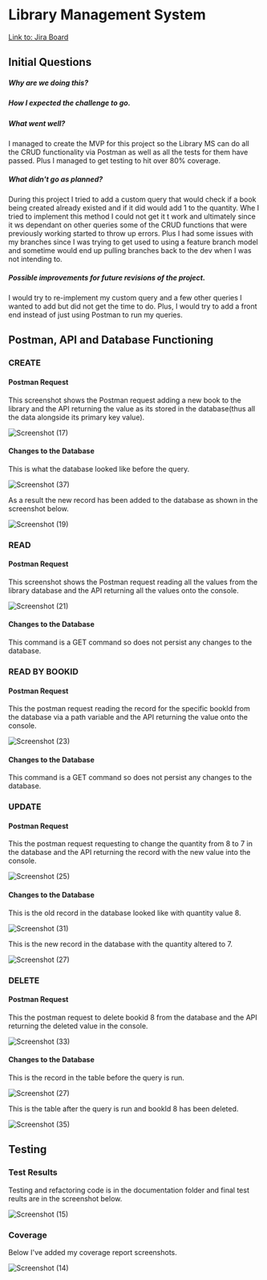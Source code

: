 # Library Management System
[Link to: Jira Board](https://saamiyaosman.atlassian.net/jira/software/c/projects/DFE/boards/2)
## Initial Questions
##### Why are we doing this?

##### How I expected the challenge to go. 

##### What went well?
I managed to create the MVP for this project so the Library MS can do all the CRUD functionality via Postman as well as all the tests for them have passed. Plus I managed to get testing to hit over 80% coverage.
##### What didn't go as planned? 
During this project I tried to add a custom query that would check if a book being created already existed and if it did would add 1 to the quantity. Whe I tried to implement this method I could not get it t work and ultimately since it ws dependant on other queries some of the CRUD functions that were previously working started to throw up errors. Plus I had some issues with my branches since I was trying to get used to using a feature branch model and sometime would end up pulling branches back to the dev when I was not intending to.
##### Possible improvements for future revisions of the project. 
I would try to re-implement my custom query and a few other queries I wanted to add but did not get the time to do. Plus, I would try to add a front end instead of just using Postman to run my queries.

## Postman, API and Database Functioning
### CREATE
#### Postman Request
This screenshot shows the Postman request adding a new book to the library and the API returning the value as its stored in the database(thus all the data alongside its primary key value).

![Screenshot (17)](https://user-images.githubusercontent.com/98022076/158997473-f25468dd-179d-4d11-9ca3-135da02046e8.png)

#### Changes to the Database
This is what the database looked like before the query.

![Screenshot (37)](https://user-images.githubusercontent.com/98022076/159002439-59f24033-8aa3-40e0-bc39-2c677a084b52.png)

As a result the new record has been added to the database as shown in the screenshot below.

![Screenshot (19)](https://user-images.githubusercontent.com/98022076/158998144-773a7267-7580-4f41-a9cb-6496a932445e.png)


### READ
#### Postman Request
This screenshot shows the Postman request reading all the values from the library database and the API returning all the values onto the console.

![Screenshot (21)](https://user-images.githubusercontent.com/98022076/158998680-c95d270e-23ed-4ef0-a447-da559770f974.png)

#### Changes to the Database
This command is a GET command so does not persist any changes to the database.


### READ BY BOOKID
#### Postman Request
This the postman request reading the record for the specific bookId from the database via a path variable and the API returning the value onto the console.

![Screenshot (23)](https://user-images.githubusercontent.com/98022076/158999403-795a9400-08be-4516-9263-b11bbc337901.png)

#### Changes to the Database
This command is a GET command so does not persist any changes to the database.


### UPDATE
#### Postman Request
This the postman request requesting to change the quantity from 8 to 7 in the database and the API returning the record with the new value into the console.

![Screenshot (25)](https://user-images.githubusercontent.com/98022076/158999957-3f1c6454-87cb-4f50-8330-c131266f4c7b.png)


#### Changes to the Database
This is the old record in the database looked like with quantity value 8.

![Screenshot (31)](https://user-images.githubusercontent.com/98022076/159001449-69a61332-aa9b-47ef-9a33-462152afad66.png)

This is the new record in the database with the quantity altered to 7.

![Screenshot (27)](https://user-images.githubusercontent.com/98022076/159000706-ee96bf51-9391-48a0-9ca1-ed754e7b8f76.png)

### DELETE
#### Postman Request
This the postman request to delete bookid 8 from the database and the API returning the deleted value in the console.

![Screenshot (33)](https://user-images.githubusercontent.com/98022076/159001741-52aa4bad-177a-4cc8-a144-63a4c8c2096a.png)

#### Changes to the Database
This is the record in the table before the query is run.

![Screenshot (27)](https://user-images.githubusercontent.com/98022076/159000706-ee96bf51-9391-48a0-9ca1-ed754e7b8f76.png)

This is the table after the query is run and bookId 8 has been deleted.

![Screenshot (35)](https://user-images.githubusercontent.com/98022076/159002226-18e49431-11ca-4195-b62d-4bda84828c06.png)

## Testing
### Test Results
Testing and refactoring code is in the documentation folder and final test reults are in the screenshot below.

![Screenshot (15)](https://user-images.githubusercontent.com/98022076/158997149-b8415838-3225-47ec-9354-99a46a891ce3.png)

### Coverage
Below I've added my coverage report screenshots.

![Screenshot (14)](https://user-images.githubusercontent.com/98022076/158985333-9bb4a428-b7e5-401a-b2bd-b60265f55e00.png)
